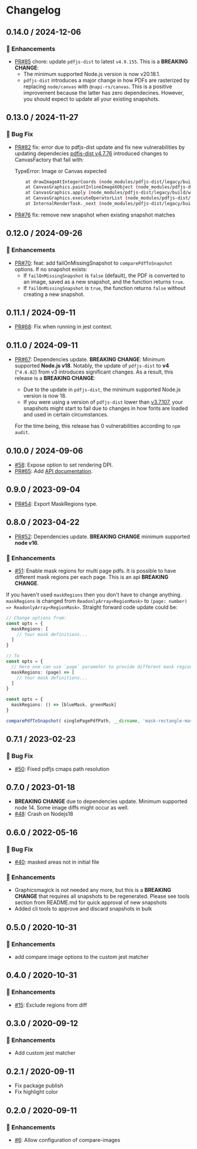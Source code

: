 # Changelog

## 0.14.0 / 2024-12-06

### :tada: Enhancements

- [PR#85](https://github.com/moshensky/pdf-visual-diff/pull/85) chore: update `pdfjs-dist` to latest `v4.9.155`. This is a **BREAKING CHANGE**:
  - The minimum supported Node.js version is now v20.18.1.
  - `pdfjs-dist` introduces a major change in how PDFs are rasterized by replacing `node/canvas` with `@napi-rs/canvas`. This is a positive improvement because the latter has zero dependecines. However, you should expect to update all your existing snapshots.

## 0.13.0 / 2024-11-27

### 🐛 Bug Fix

- [PR#82](https://github.com/moshensky/pdf-visual-diff/pull/82) fix: error due to pdfjs-dist update and fix new vulnerabilities by updating dependecies
  [pdfjs-dist v4.7.76](https://github.com/mozilla/pdf.js/releases/tag/v4.7.76) introduced changes to CanvasFactory that fail with:

  TypeError: Image or Canvas expected

  ```sh
      at drawImageAtIntegerCoords (node_modules/pdfjs-dist/legacy/build/webpack:/pdf.js/src/display/canvas.js:261:9)
      at CanvasGraphics.paintInlineImageXObject (node_modules/pdfjs-dist/legacy/build/webpack:/pdf.js/src/display/canvas.js:2990:5)
      at CanvasGraphics.apply (node_modules/pdfjs-dist/legacy/build/webpack:/pdf.js/src/display/canvas.js:2879:10)
      at CanvasGraphics.executeOperatorList (node_modules/pdfjs-dist/legacy/build/webpack:/pdf.js/src/display/canvas.js:967:20)
      at InternalRenderTask._next (node_modules/pdfjs-dist/legacy/build/webpack:/pdf.js/src/display/api.js:3486:37)
  ```

- [PR#76](https://github.com/moshensky/pdf-visual-diff/pull/76) fix: remove new snapshot when existing snapshot matches

## 0.12.0 / 2024-09-26

### :tada: Enhancements

- [PR#70](https://github.com/moshensky/pdf-visual-diff/pull/70): feat: add failOnMissingSnapshot to `comparePdfToSnapshot` options. If no snapshot exists:
  - If `failOnMissingSnapshot` is `false` (default), the PDF is converted to an image,
      saved as a new snapshot, and the function returns `true`.
  - If `failOnMissingSnapshot` is `true`, the function returns `false` without creating a new snapshot.

## 0.11.1 / 2024-09-11

- [PR#68](https://github.com/moshensky/pdf-visual-diff/pull/68): Fix when running in jest context.

## 0.11.0 / 2024-09-11

- [PR#67](https://github.com/moshensky/pdf-visual-diff/pull/67): Dependencies update. **BREAKING CHANGE**: Minimum supported **Node.js v18**.
  Notably, the update of `pdfjs-dist` to **v4** (`^4.6.82`) from v3 introduces significant changes. As a result, this release is a **BREAKING CHANGE**:
  - Due to the update in `pdfjs-dist`, the minimum supported Node.js version is now 18.
  - If you were using a version of `pdfjs-dist` lower than [v3.7.107](https://github.com/mozilla/pdf.js/releases/tag/v3.7.107), your snapshots might start to fail due to changes in how fonts are loaded and used in certain circumstances.

  For the time being, this release has 0 vulnerabilities according to `npm audit`.

## 0.10.0 / 2024-09-06

- [#58](https://github.com/moshensky/pdf-visual-diff/issues/58): Expose option to set rendering DPI.
- [PR#65](https://github.com/moshensky/pdf-visual-diff/pull/65): Add [API documentation](https://moshensky.github.io/pdf-visual-diff/).

## 0.9.0 / 2023-09-04

- [PR#54](https://github.com/moshensky/pdf-visual-diff/pull/54): Export MaskRegions type.

## 0.8.0 / 2023-04-22

- [PR#52](https://github.com/moshensky/pdf-visual-diff/pull/52): Dependencies update. **BREAKING CHANGE** minimum supported **node v16**.

### :tada: Enhancements

- [#51](https://github.com/moshensky/pdf-visual-diff/issues/51): Enable mask regions for multi page pdfs. It is possible to have different mask regions per each page. This is an api **BREAKING CHANGE**.

If you haven't used `maskRegions` then you don't have to change anything.
`maskRegions` is changed from `ReadonlyArray<RegionMask>` to `(page: number) => ReadonlyArray<RegionMask>`. Straight forward code update could be:

```ts
// Change options from:
const opts = {
  maskRegions: [
    // Your mask definitions...
  ]
}

// To
const opts = {
  // Here one can use `page` parameter to provide different mask regions for every page
  maskRegions: (page) => [
    // Your mask definitions...
  ]
}

const opts = {
  maskRegions: () => [blueMask, greenMask]
}

comparePdfToSnapshot( singlePagePdfPath, __dirname, 'mask-rectangle-masks', opts)
```

## 0.7.1 / 2023-02-23

### 🐛 Bug Fix

- [#50](https://github.com/moshensky/pdf-visual-diff/pull/50): Fixed pdfjs cmaps path resolution

## 0.7.0 / 2023-01-18

- **BREAKING CHANGE** due to dependencies update. Minimum supported node 14. Some image diffs might occur as well.
- [#48](https://github.com/moshensky/pdf-visual-diff/issues/48): Crash on Nodejs18

## 0.6.0 / 2022-05-16

### 🐛 Bug Fix

- [#40](https://github.com/moshensky/pdf-visual-diff/pull/40): masked areas not in initial file

### :tada: Enhancements

- Graphicsmagick is not needed any more, but this is a **BREAKING CHANGE** that requires all snapshots to be regenerated. Please see tools section from README.md for quick approval of new snapshots
- Added cli tools to approve and discard snapshots in bulk

## 0.5.0 / 2020-10-31

### :tada: Enhancements

- add compare image options to the custom jest matcher

## 0.4.0 / 2020-10-31

### :tada: Enhancements

- [#15](https://github.com/moshensky/pdf-visual-diff/pull/15): Exclude regions from diff

## 0.3.0 / 2020-09-12

### :tada: Enhancements

- Add custom jest matcher

## 0.2.1 / 2020-09-11

- Fix package publish
- Fix highlight color

## 0.2.0 / 2020-09-11

### :tada: Enhancements

- [#6](https://github.com/moshensky/pdf-visual-diff/pull/6): Allow configuration of compare-images

